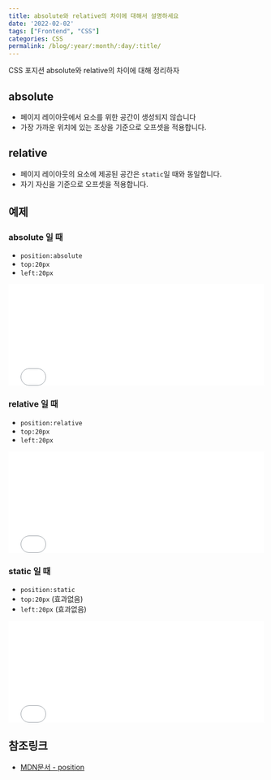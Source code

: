 ```yaml
---
title: absolute와 relative의 차이에 대해서 설명하세요
date: '2022-02-02'
tags: ["Frontend", "CSS"]
categories: CSS
permalink: /blog/:year/:month/:day/:title/
---
```


CSS 포지션 absolute와 relative의 차이에 대해 정리하자

<!--more-->

## absolute

* 페이지 레이아웃에서 요소를 위한 공간이 생성되지 않습니다
* 가장 가까운 위치에 있는 조상을 기준으로 오프셋을 적용합니다.

## relative

* 페이지 레이아웃의 요소에 제공된 공간은 `static`일 때와 동일합니다.
* 자기 자신을 기준으로 오프셋을 적용합니다.

## 예제

### absolute 일 때

* `position:absolute`
* `top:20px`
* `left:20px`

<iframe
    width="100%"
    height="200"
    src="//jsfiddle.net/seungwoo321/qfw5ekmL/embedded/result/"
    allowfullscreen="allowfullscreen"
    allowpaymentrequest
    frameborder="0"
></iframe>

### relative 일 때

* `position:relative`
* `top:20px`
* `left:20px`

<iframe
    width="100%"
    height="200"
    src="//jsfiddle.net/seungwoo321/0Lhcqrzm/embedded/result/"
    allowfullscreen="allowfullscreen"
    allowpaymentrequest
    frameborder="0"
></iframe>

### static 일 때

* `position:static`
* `top:20px` (효과없음)
* `left:20px` (효과없음)

<iframe
    width="100%"
    height="200"
    src="//jsfiddle.net/seungwoo321/pyh71a9u/embedded/result/"
    allowfullscreen="allowfullscreen"
    allowpaymentrequest
    frameborder="0"
></iframe>

## 참조링크

* [MDN문서 - position](https://developer.mozilla.org/en-US/docs/Web/CSS/position)

